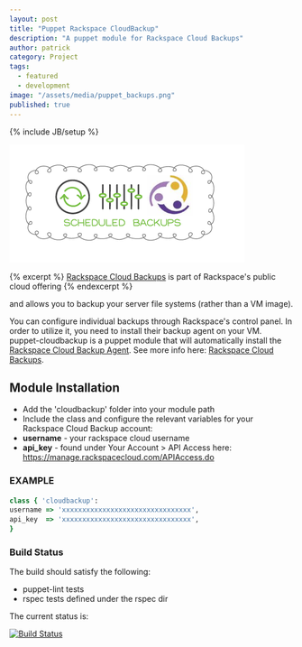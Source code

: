 ```yaml
---
layout: post
title: "Puppet Rackspace CloudBackup"
description: "A puppet module for Rackspace Cloud Backups"
author: patrick
category: Project
tags:
  - featured
  - development
image: "/assets/media/puppet_backups.png"
published: true
---
```

{% include JB/setup %}

![Puppet Cloud Backups](/assets/media/puppet_backups.png)

{% excerpt %}
[Rackspace Cloud Backups](http://www.rackspace.com/cloud/backup/) is part of Rackspace's public cloud offering 
{% endexcerpt %}

and allows you to backup your server file systems (rather than a VM image). 

 

You can configure individual backups through Rackspace's control panel. In order to utilize it, you need to install their backup agent on your VM.  puppet-cloudbackup is a puppet module that will automatically install the [Rackspace Cloud Backup Agent](http://www.rackspace.com/knowledge_center/article/rackspace-cloud-backup-install-the-agent).  See more info here: [Rackspace Cloud Backups](http://www.rackspace.com/cloud/backup/).

## Module Installation

* Add the 'cloudbackup' folder into your module path
* Include the class and configure the relevant variables for your Rackspace Cloud Backup account:
* __username__ - your rackspace cloud username
* __api_key__ - found under Your Account > API Access here: https://manage.rackspacecloud.com/APIAccess.do

### EXAMPLE

```ruby
class { 'cloudbackup':
username => 'xxxxxxxxxxxxxxxxxxxxxxxxxxxxxxxx',
api_key  => 'xxxxxxxxxxxxxxxxxxxxxxxxxxxxxxxx',
}
```

### Build Status
The build should satisfy the following:

* puppet-lint tests
* rspec tests defined under the rspec dir

The current status is: 

[![Build Status](https://secure.travis-ci.org/avatarnewyork/puppet-cloudbackup.png?branch=master)](http://travis-ci.org/avatarnewyork/puppet-cloudbackup)
